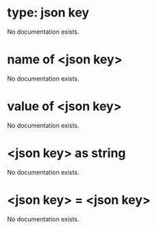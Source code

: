 # type: json key

No documentation exists.

# name of &lt;json key&gt;

No documentation exists.

# value of &lt;json key&gt;

No documentation exists.

# &lt;json key&gt; as string

No documentation exists.

# &lt;json key&gt; = &lt;json key&gt;

No documentation exists.
